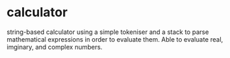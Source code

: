 # calculator
string-based calculator using a simple tokeniser and a stack to parse mathematical expressions in order to evaluate them. Able to evaluate real, imginary, and complex numbers.
